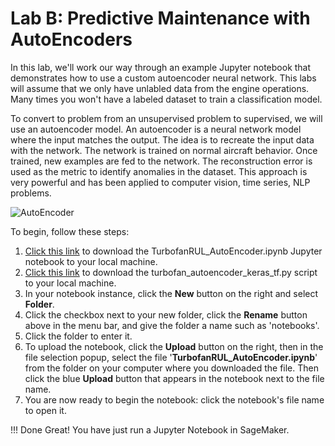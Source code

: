 # Lab B: Predictive Maintenance with AutoEncoders

In this lab, we'll work our way through an example Jupyter notebook that demonstrates how to use a custom autoencoder neural network.  This labs will assume that we only have unlabled data from the engine operations.  Many times you won't have a labeled dataset to train a classification model.  

To convert to problem from an unsupervised problem to supervised, we will use an autoencoder model.  An autoencoder is a neural network model where the input matches the output.  The idea is to recreate the input data with the network.  The network is trained on normal aircraft behavior.  Once trained, new examples are fed to the network.  The reconstruction error is used as the metric to identify anomalies in the dataset.   This approach is very powerful and has been applied to computer vision, time series, NLP problems. 

![AutoEncoder](img/autoencoder.png)

To begin, follow these steps:

1. [Click this link](notebooks/TurbofanRUL_AutoEncoder.ipynb) to download the TurbofanRUL_AutoEncoder.ipynb Jupyter notebook to your local machine.
2. [Click this link](notebooks/turbofan_autoencoder_keras_tf.py) to download the turbofan_autoencoder_keras_tf.py script to your local machine.
2. In your notebook instance, click the **New** button on the right and select **Folder**.  
3. Click the checkbox next to your new folder, click the **Rename** button above in the menu bar, and give the folder a name such as 'notebooks'.
4. Click the folder to enter it.
5. To upload the notebook, click the **Upload** button on the right, then in the file selection popup, select the file '**TurbofanRUL_AutoEncoder.ipynb**' from the folder on your computer where you downloaded the file. Then click the blue **Upload** button that appears in the notebook next to the file name.
6. You are now ready to begin the notebook:  click the notebook's file name to open it.

!!! Done
    Great! You have just run a  Jupyter Notebook in SageMaker.
	

